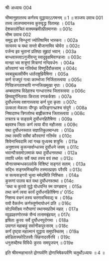 श्रीः
अध्यायः 004

भीष्मानुज्ञातस्य कर्णस्य युद्धायाऽऽगमनम् ॥ 1 ॥
सञ्जय उवाच 	001  
तस्य लालप्यमानस्य कुरुवृद्धः पितामहः ।	001a  
देशकालोचितं वाक्यमब्रवीत्प्रीतमानसः ॥	001c  
भीष्म उवाच 	002  
समुद्र इव सिन्धूनां ज्योतिषामिव भास्करः ।	002a  
सत्यस्य च यथा सन्तो बीजानामिव चोर्वरा ॥	002c  
पर्जन्य इव भूतानां प्रतिष्ठा सुहृदां भवान् ।	003a  
बान्धवास्त्वाऽनुजीवन्तु स्वादुवृक्षमिवाण्डजाः ॥	003c  
मानहा भव शत्रूणां मित्राणां नन्दिवर्धनः ।	004a  
कौरवाणां भव गतिर्यथा विष्णुर्दिवौकसाम् ॥	004c  
स्वबाहुबलवीर्येण धार्तराष्ट्रप्रियैषिणा ।	005a  
कर्ण राजपुरं गत्वा काम्भोजा निर्जितास्त्वया ॥	005c  
गिरिव्रजगताश्चापि नग्नजित्प्रमुखा नृपाः ।	006a  
अम्बष्ठाश्च विदेहाश्च गान्धाराश्च जितास्त्वया ॥	006c  
हिमवद्दुर्गनिलयाः किराता रणकर्कशाः ।	007a  
दुर्योधनस्य वशगास्त्वया कर्ण पुरा कृताः ॥	007c  
उत्कला मेकलाः पौण्ड्राः कलिङ्गान्ध्राश्च संयुगे ।	008a  
निषादाश्च त्रिगर्ताश्च बाह्लीकाश्च जितास्त्वया ॥	008c  
तत्रतत्र च सङ्ग्रामे दुर्योधनहितैषिणा ।	009a  
बहवश्च जिताः कर्ण त्वया वीरा महौजसा ॥	009c  
यथा दुर्योधनस्तात सज्ञातिकुलबान्धवः ।	010a  
तथा त्वमपि सर्वेषां कौरवाणां गतिर्भव ॥	010c  
शिवेनाभिवदामि त्वां गच्छ युध्यस्व शत्रुभिः ।	011a  
अनुशास्य कुरून्सर्वान्धत्स्व दुर्योधने जयम् ॥	011c  
भवान्पौत्रसमोऽस्माकं यथा दुर्योधनस्तथा ।	012a  
तवापि धर्मतः सर्वे यथा तस्य वयं तथा ॥	012c  
यौनात्सम्बन्धकाल्लोके विशिष्टं सङ्गतं सताम् ।	013a  
सद्भिः सङ्गममिच्छन्ति तस्मात्प्राज्ञाः परैरपि ॥	013c  
स सत्यसङ्गरो भूत्वा ममेदमिति निश्चितः ।	014a  
कुरूणां पालय बलं यथा दुर्योधनस्तथा ॥	014c  
\'यथा च कुरवो युद्धे योधयन्ति स्म पाण्डवान् ।	015a  
तथा कर्ण त्वया कार्यं दुर्योधनहितैषिणा॥\'	015c  
निशम्य वचनं तस्य चरणावभिवाद्य च ।	016a  
ययौ वैकर्तनः कर्णस्तूर्णमायोधनं प्रति ॥	016c  
सोऽभिवीक्ष्य नरौघाणां स्थानमप्रतिमं महत् ।	017a  
व्यूढप्रहरणोरस्कं सैन्यं तत्समबृंहयत् ॥	017c  
हृषिताः कुरवः सर्वे दुर्योधनपुरोगमाः ।	018a  
उपागतं महाबाहुं सर्वानीकपुरःसरम् ॥	018c  
कर्णं दृष्ट्वा महात्मानं युद्धाय समुपस्थितम् ।	019a  
क्ष्वेडितास्फोटितरवैः सिंहनादरवैरपि ।	019c  
धनुःशब्दैश्च विविधैः कुरवः समपूजयन् ॥	019e  

इति श्रीमन्महाभारते द्रोणपर्वणि द्रोणाभिषेकपर्वणि चतुर्थोऽध्यायः ॥ 4 ॥

